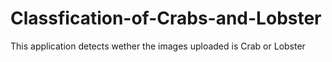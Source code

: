 # Classfication-of-Crabs-and-Lobster
This application detects wether the images uploaded is Crab or Lobster
